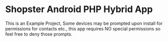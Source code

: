 # Shopster Android PHP Hybrid App
This is an Example Project, 
Some devices may be prompted upon install for permissions for contacts etc., this app requires NO special permissions
so feel free to deny those prompts.


